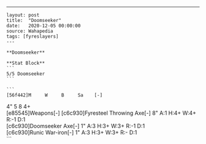 ---
    layout: post
    title:  "Doomseeker"
    date:   2020-12-05 00:00:00
    source: Wahapedia
    tags: [fyreslayers]
    ---
    
    **Doomseeker**
    
    **Stat Block**
    ```
    5/5 Doomseeker
    ```
    
    ```
    [56f442]M     W     B     Sa    [-]
4"    5     8     4+    
[e85545]Weapons[-]
[c6c930]Fyresteel Throwing Axe[-]
8"     A:1    H:4+   W:4+   R:-1   D:1   
[c6c930]Doomseeker Axe[-]
1"     A:3    H:3+   W:3+   R:-1   D:1   
[c6c930]Runic War-iron[-]
1"     A:3    H:3+   W:3+   R:-    D:1   
    ```
    
    
    